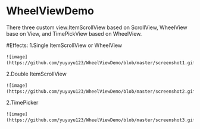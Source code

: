 # WheelViewDemo
There three custom view:ItemScrollView based on ScrollView, WheelView base on View, and TimePickView based on WheelView.

#Effects:
1.Single ItemScrollView or WheelView

    ![image](https://github.com/yuyuyu123/WheelViewDemo/blob/master/screenshot1.gif)

2.Double ItemScrollView

    ![image](https://github.com/yuyuyu123/WheelViewDemo/blob/master/screenshot2.gif)


2.TimePicker

    ![image](https://github.com/yuyuyu123/WheelViewDemo/blob/master/screenshot3.gif)

